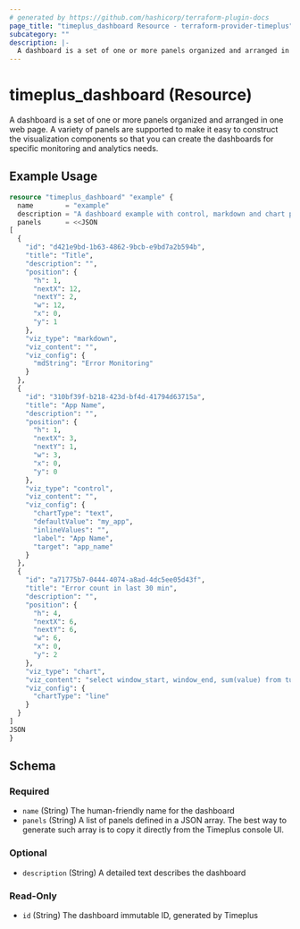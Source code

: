```yaml
---
# generated by https://github.com/hashicorp/terraform-plugin-docs
page_title: "timeplus_dashboard Resource - terraform-provider-timeplus"
subcategory: ""
description: |-
  A dashboard is a set of one or more panels organized and arranged in one web page. A variety of panels are supported to make it easy to construct the visualization components so that you can create the dashboards for specific monitoring and analytics needs.
---
```


# timeplus_dashboard (Resource)

A dashboard is a set of one or more panels organized and arranged in one web page. A variety of panels are supported to make it easy to construct the visualization components so that you can create the dashboards for specific monitoring and analytics needs.

## Example Usage

```terraform
resource "timeplus_dashboard" "example" {
  name        = "example"
  description = "A dashboard example with control, markdown and chart panels."
  panels      = <<JSON
[
  {
    "id": "d421e9bd-1b63-4862-9bcb-e9bd7a2b594b",
    "title": "Title",
    "description": "",
    "position": {
      "h": 1,
      "nextX": 12,
      "nextY": 2,
      "w": 12,
      "x": 0,
      "y": 1
    },
    "viz_type": "markdown",
    "viz_content": "",
    "viz_config": {
      "mdString": "Error Monitoring"
    }
  },
  {
    "id": "310bf39f-b218-423d-bf4d-41794d63715a",
    "title": "App Name",
    "description": "",
    "position": {
      "h": 1,
      "nextX": 3,
      "nextY": 1,
      "w": 3,
      "x": 0,
      "y": 0
    },
    "viz_type": "control",
    "viz_content": "",
    "viz_config": {
      "chartType": "text",
      "defaultValue": "my_app",
      "inlineValues": "",
      "label": "App Name",
      "target": "app_name"
    }
  },
  {
    "id": "a71775b7-0444-4074-a8ad-4dc5ee05d43f",
    "title": "Error count in last 30 min",
    "description": "",
    "position": {
      "h": 4,
      "nextX": 6,
      "nextY": 6,
      "w": 6,
      "x": 0,
      "y": 2
    },
    "viz_type": "chart",
    "viz_content": "select window_start, window_end, sum(value) from tumble(metrics, 30m) where name = 'error' group by window_start, window_end",
    "viz_config": {
      "chartType": "line"
    }
  }
]
JSON
}
```

<!-- schema generated by tfplugindocs -->
## Schema

### Required

- `name` (String) The human-friendly name for the dashboard
- `panels` (String) A list of panels defined in a JSON array. The best way to generate such array is to copy it directly from the Timeplus console UI.

### Optional

- `description` (String) A detailed text describes the dashboard

### Read-Only

- `id` (String) The dashboard immutable ID, generated by Timeplus
